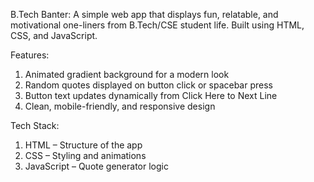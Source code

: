 B.Tech Banter:
A simple web app that displays fun, relatable, and motivational one-liners from B.Tech/CSE student life. Built using HTML, CSS, and JavaScript.

Features:
1) Animated gradient background for a modern look
2) Random quotes displayed on button click or spacebar press
3) Button text updates dynamically from Click Here to Next Line
4) Clean, mobile-friendly, and responsive design

Tech Stack:
1) HTML – Structure of the app
2) CSS – Styling and animations
3) JavaScript – Quote generator logic
